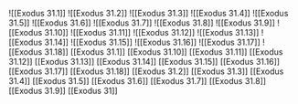 ![[Exodus 31.1]]
![[Exodus 31.2]]
![[Exodus 31.3]]
![[Exodus 31.4]]
![[Exodus 31.5]]
![[Exodus 31.6]]
![[Exodus 31.7]]
![[Exodus 31.8]]
![[Exodus 31.9]]
![[Exodus 31.10]]
![[Exodus 31.11]]
![[Exodus 31.12]]
![[Exodus 31.13]]
![[Exodus 31.14]]
![[Exodus 31.15]]
![[Exodus 31.16]]
![[Exodus 31.17]]
![[Exodus 31.18]]
[[Exodus 31.1]]
[[Exodus 31.10]]
[[Exodus 31.11]]
[[Exodus 31.12]]
[[Exodus 31.13]]
[[Exodus 31.14]]
[[Exodus 31.15]]
[[Exodus 31.16]]
[[Exodus 31.17]]
[[Exodus 31.18]]
[[Exodus 31.2]]
[[Exodus 31.3]]
[[Exodus 31.4]]
[[Exodus 31.5]]
[[Exodus 31.6]]
[[Exodus 31.7]]
[[Exodus 31.8]]
[[Exodus 31.9]]
[[Exodus 31]]
